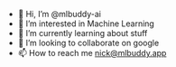 - 👋 Hi, I’m @mlbuddy-ai
- 👀 I’m interested in Machine Learning
- 🌱 I’m currently learning about stuff
- 💞️ I’m looking to collaborate on google
- 📫 How to reach me nick@mlbuddy.app

<!---
mlbuddy-ai/mlbuddy-ai is a ✨ special ✨ repository because its `README.md` (this file) appears on your GitHub profile.
You can click the Preview link to take a look at your changes.
--->
